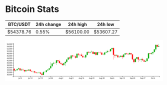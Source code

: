 # Bitcoin Stats

BTC/USDT|24h change|24h high|24h low|
|---|---|---|---|
|$54378.76|0.55%|$56100.00|$53607.27|

<img src="./chart.svg">
